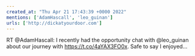 ```yaml
---
created_at: "Thu Apr 21 17:43:39 +0000 2022"
mentions: ['AdamHascall', 'leo_guinan']
urls: ['http://dickatyourdoor.com']
---
```


RT @AdamHascall: I recently had the opportunity chat with @leo_guinan about our journey with https://t.co/4aYAX3FO0x. Safe to say I enjoyed…